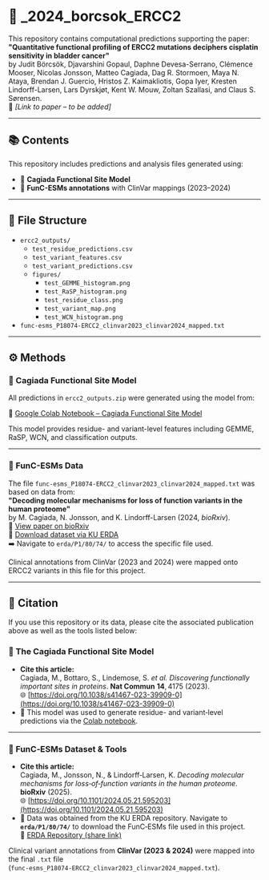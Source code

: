 # 🧬 _2024_borcsok_ERCC2

This repository contains computational predictions supporting the paper:  
**"Quantitative functional profiling of ERCC2 mutations deciphers cisplatin sensitivity in bladder cancer"**  
by Judit Börcsök, Djavarshini Gopaul, Daphne Devesa-Serrano, Clémence Mooser, Nicolas Jonsson, Matteo Cagiada, Dag R. Stormoen, Maya N. Ataya, Brendan J. Guercio, Hristos Z. Kaimakliotis, Gopa Iyer, Kresten Lindorff-Larsen, Lars Dyrskjøt, Kent W. Mouw, Zoltan Szallasi, and Claus S. Sørensen.  
📄 *[Link to paper – to be added]*

---

## 📚 Contents

This repository includes predictions and analysis files generated using:

- 🧪 **Cagiada Functional Site Model**
- 🧬 **FunC-ESMs annotations** with ClinVar mappings (2023–2024)

---

## 📁 File Structure

- `ercc2_outputs/`
  - `test_residue_predictions.csv`
  - `test_variant_features.csv`
  - `test_variant_predictions.csv`
  - `figures/`
    - `test_GEMME_histogram.png`
    - `test_RaSP_histogram.png`
    - `test_residue_class.png`
    - `test_variant_map.png`
    - `test_WCN_histogram.png`
- `func-esms_P18074-ERCC2_clinvar2023_clinvar2024_mapped.txt`

---

## ⚙️ Methods

### 🧪 Cagiada Functional Site Model

All predictions in `ercc2_outputs.zip` were generated using the model from:

📎 [Google Colab Notebook – Cagiada Functional Site Model](https://colab.research.google.com/github/KULL-Centre/_2022_functional-sites-cagiada/blob/main/Functional_site_model.ipynb)

This model provides residue- and variant-level features including GEMME, RaSP, WCN, and classification outputs.

---

### 🧬 FunC-ESMs Data

The file `func-esms_P18074-ERCC2_clinvar2023_clinvar2024_mapped.txt` was based on data from:  
**"Decoding molecular mechanisms for loss of function variants in the human proteome"**  
by M. Cagiada, N. Jonsson, and K. Lindorff-Larsen (2024, *bioRxiv*).  
📄 [View paper on bioRxiv](https://www.biorxiv.org/content/10.1101/2024.05.21.595203v2)  
💾 [Download dataset via KU ERDA](https://sid.erda.dk/cgi-sid/ls.py?share_id=DUWFpyjZp0)  
➡️ Navigate to `erda/P1/80/74/` to access the specific file used.

Clinical annotations from ClinVar (2023 and 2024) were mapped onto ERCC2 variants in this file for this project.

---

## 📌 Citation

If you use this repository or its data, please cite the associated publication above as well as the tools listed below:

### 🧪 The Cagiada Functional Site Model  
- **Cite this article:**  
  Cagiada, M., Bottaro, S., Lindemose, S. *et al.* _Discovering functionally important sites in proteins_. **Nat Commun** **14**, 4175 (2023).  
  🌐 [https://doi.org/10.1038/s41467-023-39909-0](https://doi.org/10.1038/s41467-023-39909-0)  
- 🧭 This model was used to generate residue- and variant‑level predictions via the [Colab notebook](https://colab.research.google.com/github/KULL-Centre/_2022_functional-sites-cagiada/blob/main/Functional_site_model.ipynb).

---

### 🧬 FunC‑ESMs Dataset & Tools  
- **Cite this article:**  
  Cagiada, M., Jonsson, N., & Lindorff‑Larsen, K. _Decoding molecular mechanisms for loss‑of‑function variants in the human proteome_. **bioRxiv** (2025).  
  🌐 [https://doi.org/10.1101/2024.05.21.595203](https://doi.org/10.1101/2024.05.21.595203)  
- 💾 Data was obtained from the KU ERDA repository. Navigate to **`erda/P1/80/74/`** to download the FunC‑ESMs file used in this project.  
  📎 [ERDA Repository (share link)](https://sid.erda.dk/cgi-sid/ls.py?share_id=DUWFpyjZp0)

Clinical variant annotations from **ClinVar (2023 & 2024)** were mapped into the final `.txt` file (`func‑esms_P18074‑ERCC2_clinvar2023_clinvar2024_mapped.txt`).
